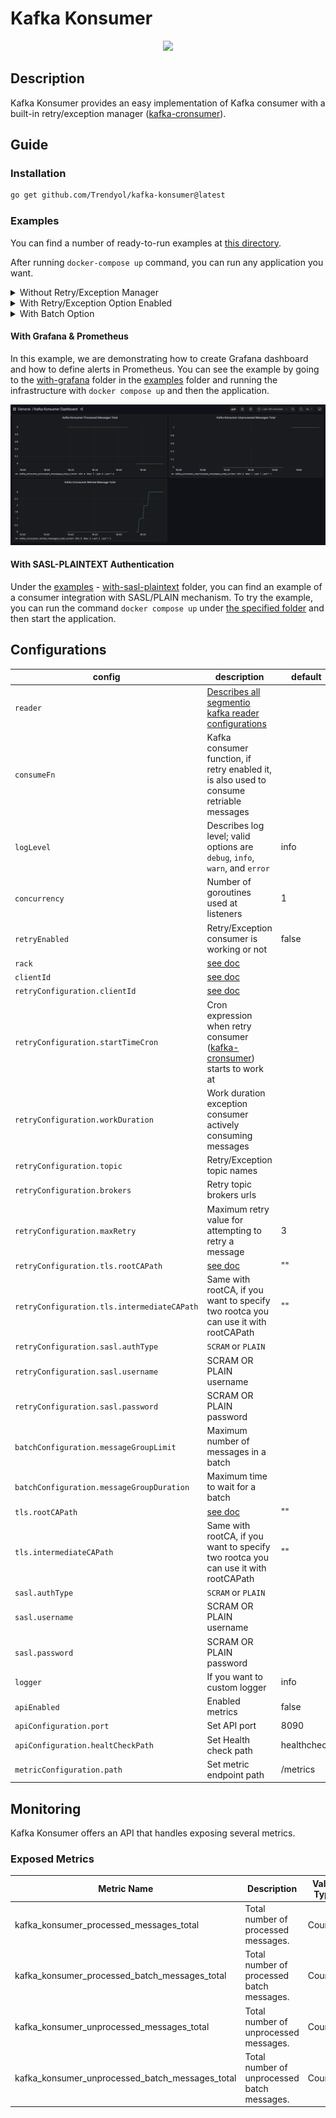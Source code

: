 # Kafka Konsumer

<div style="text-align:center"><img src=".github/images/konsumer.png"/></div>

## Description

Kafka Konsumer provides an easy implementation of Kafka consumer with a built-in retry/exception
manager ([kafka-cronsumer](https://github.com/Trendyol/kafka-cronsumer)).

## Guide

### Installation

```sh
go get github.com/Trendyol/kafka-konsumer@latest
```

### Examples

You can find a number of ready-to-run examples at [this directory](examples).

After running `docker-compose up` command, you can run any application you want.

<details>
    <summary>Without Retry/Exception Manager</summary>

    func main() {
        consumerCfg := &kafka.ConsumerConfig{
            Reader: kafka.ReaderConfig{
                Brokers: []string{"localhost:29092"},
                Topic:   "standart-topic",
                GroupID: "standart-cg",
            },
            ConsumeFn:    consumeFn,
            RetryEnabled: false,
        }
    
        consumer, _ := kafka.NewConsumer(consumerCfg)
        defer consumer.Stop()
        
        consumer.Consume()
    }
    
    func consumeFn(message kafka.Message) error {
        fmt.Printf("Message From %s with value %s", message.Topic, string(message.Value))
        return nil
    }

</details>

<details>
    <summary>With Retry/Exception Option Enabled</summary>

    func main() {
        consumerCfg := &kafka.ConsumerConfig{
            Reader: kafka.ReaderConfig{
                Brokers: []string{"localhost:29092"},
                Topic:   "standart-topic",
                GroupID: "standart-cg",
            },
            RetryEnabled: true,
            RetryConfiguration: kafka.RetryConfiguration{
                Topic:         "retry-topic",
                StartTimeCron: "*/1 * * * *",
                WorkDuration:  50 * time.Second,
                MaxRetry:      3,
            },
            ConsumeFn: consumeFn,
        }
    
        consumer, _ := kafka.NewConsumer(consumerCfg)
        defer consumer.Stop()
        
        consumer.Consume()
    }
    
    func consumeFn(message kafka.Message) error {
        fmt.Printf("Message From %s with value %s", message.Topic, string(message.Value))
        return nil
    }

</details>

<details>
    <summary>With Batch Option</summary>

    func main() {
        consumerCfg := &kafka.ConsumerConfig{
            Reader: kafka.ReaderConfig{
                Brokers: []string{"localhost:29092"},
                Topic:   "standart-topic",
                GroupID: "standart-cg",
            },
            LogLevel:     kafka.LogLevelDebug,
            RetryEnabled: true,
            RetryConfiguration: kafka.RetryConfiguration{
                Brokers:       []string{"localhost:29092"},
                Topic:         "retry-topic",
                StartTimeCron: "*/1 * * * *",
                WorkDuration:  50 * time.Second,
                MaxRetry:      3,
            },
            BatchConfiguration: kafka.BatchConfiguration{
                MessageGroupLimit:    1000,
                MessageGroupDuration: time.Second,
                BatchConsumeFn:       batchConsumeFn,
            },
        }
    
        consumer, _ := kafka.NewConsumer(consumerCfg)
        defer consumer.Stop()
    
        consumer.Consume()
    }
    
    func batchConsumeFn(messages []kafka.Message) error {
        fmt.Printf("%d\n comes first %s", len(messages), messages[0].Value)
        return nil
    }

</details>

#### With Grafana & Prometheus

In this example, we are demonstrating how to create Grafana dashboard and how to define alerts in Prometheus. You can
see the example by going to the [with-grafana](examples/with-grafana) folder in the [examples](examples) folder
and running the infrastructure with `docker compose up` and then the application.

![grafana](.github/images/grafana.png)

#### With SASL-PLAINTEXT Authentication

Under the [examples](examples) - [with-sasl-plaintext](examples/with-sasl-plaintext) folder, you can find an example
of a consumer integration with SASL/PLAIN mechanism. To try the example, you can run the command `docker compose up`
under [the specified folder](examples/with-sasl-plaintext) and then start the application.

## Configurations

| config                                      | description                                                                                                                           | default     |
|---------------------------------------------|---------------------------------------------------------------------------------------------------------------------------------------|-------------|
| `reader`                                    | [Describes all segmentio kafka reader configurations](https://pkg.go.dev/github.com/segmentio/kafka-go@v0.4.39#ReaderConfig)          |             |
| `consumeFn`                                 | Kafka consumer function, if retry enabled it, is also used to consume retriable messages                                              |             |
| `logLevel`                                  | Describes log level; valid options are `debug`, `info`, `warn`, and `error`                                                           | info        |
| `concurrency`                               | Number of goroutines used at listeners                                                                                                | 1           |
| `retryEnabled`                              | Retry/Exception consumer is working or not                                                                                            | false       |
| `rack`                                      | [see doc](https://pkg.go.dev/github.com/segmentio/kafka-go#RackAffinityGroupBalancer)                                                 |             |
| `clientId`                                  | [see doc](https://pkg.go.dev/github.com/segmentio/kafka-go@v0.4.39#Dialer)                                                            |             |
| `retryConfiguration.clientId`               | [see doc](https://pkg.go.dev/github.com/segmentio/kafka-go@v0.4.39#Transport)                                                         |             |
| `retryConfiguration.startTimeCron`          | Cron expression when retry consumer ([kafka-cronsumer](https://github.com/Trendyol/kafka-cronsumer#configurations)) starts to work at |             |
| `retryConfiguration.workDuration`           | Work duration exception consumer actively consuming messages                                                                          |             |
| `retryConfiguration.topic`                  | Retry/Exception topic names                                                                                                           |             |
| `retryConfiguration.brokers`                | Retry topic brokers urls                                                                                                              |             |
| `retryConfiguration.maxRetry`               | Maximum retry value for attempting to retry a message                                                                                 | 3           |
| `retryConfiguration.tls.rootCAPath`         | [see doc](https://pkg.go.dev/crypto/tls#Config.RootCAs)                                                                               | ""          |
| `retryConfiguration.tls.intermediateCAPath` | Same with rootCA, if you want to specify two rootca you can use it with rootCAPath                                                    | ""          |
| `retryConfiguration.sasl.authType`          | `SCRAM` or `PLAIN`                                                                                                                    |             |
| `retryConfiguration.sasl.username`          | SCRAM OR PLAIN username                                                                                                               |             |
| `retryConfiguration.sasl.password`          | SCRAM OR PLAIN password                                                                                                               |             |
| `batchConfiguration.messageGroupLimit`      | Maximum number of messages in a batch                                                                                                 |             |
| `batchConfiguration.messageGroupDuration`   | Maximum time to wait for a batch                                                                                                      |             |
| `tls.rootCAPath`                            | [see doc](https://pkg.go.dev/crypto/tls#Config.RootCAs)                                                                               | ""          |
| `tls.intermediateCAPath`                    | Same with rootCA, if you want to specify two rootca you can use it with rootCAPath                                                    | ""          |
| `sasl.authType`                             | `SCRAM` or `PLAIN`                                                                                                                    |             |
| `sasl.username`                             | SCRAM OR PLAIN username                                                                                                               |             |
| `sasl.password`                             | SCRAM OR PLAIN password                                                                                                               |             |
| `logger`                                    | If you want to custom logger                                                                                                          | info        |
| `apiEnabled`                                | Enabled metrics                                                                                                                       | false       |
| `apiConfiguration.port`                     | Set API port                                                                                                                          | 8090        |
| `apiConfiguration.healtCheckPath`           | Set Health check path                                                                                                                 | healthcheck |
| `metricConfiguration.path`                  | Set metric endpoint path                                                                                                              | /metrics    |

## Monitoring

Kafka Konsumer offers an API that handles exposing several metrics.

### Exposed Metrics

| Metric Name                                     | Description                                 | Value Type |
|-------------------------------------------------|---------------------------------------------|------------|
| kafka_konsumer_processed_messages_total         | Total number of processed messages.         | Counter    |
| kafka_konsumer_processed_batch_messages_total   | Total number of processed batch messages.   | Counter    |
| kafka_konsumer_unprocessed_messages_total       | Total number of unprocessed messages.       | Counter    |
| kafka_konsumer_unprocessed_batch_messages_total | Total number of unprocessed batch messages. | Counter    |